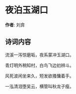 # 夜泊玉湖口

**作者**: 刘弇

## 诗词内容

流溪一泻惊磨垢，夜系蒙冲玉湖口。

青灯明外稍知村，白鸟飞边初辨斗。

风死波闲坐来久，短发欲搔慵着手。

一泓清泪堕吴云，横管叫秋龙子瘦。

